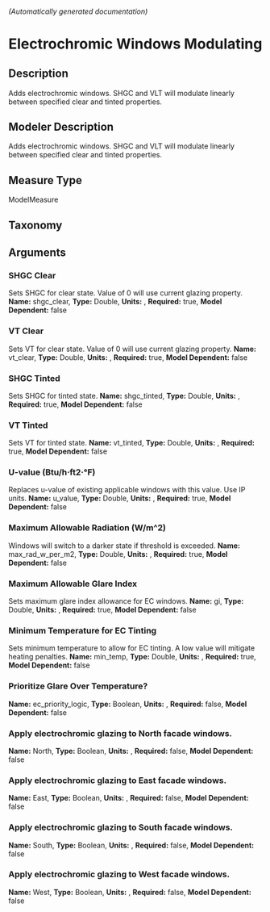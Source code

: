 

###### (Automatically generated documentation)

# Electrochromic Windows Modulating

## Description
Adds electrochromic windows. SHGC and VLT will modulate linearly between specified clear and tinted properties.

## Modeler Description
Adds electrochromic windows. SHGC and VLT will modulate linearly between specified clear and tinted properties.

## Measure Type
ModelMeasure

## Taxonomy


## Arguments


### SHGC Clear
Sets SHGC for clear state. Value of 0 will use current glazing property.
**Name:** shgc_clear,
**Type:** Double,
**Units:** ,
**Required:** true,
**Model Dependent:** false

### VT Clear
Sets VT for clear state. Value of 0 will use current glazing property.
**Name:** vt_clear,
**Type:** Double,
**Units:** ,
**Required:** true,
**Model Dependent:** false

### SHGC Tinted
Sets SHGC for tinted state.
**Name:** shgc_tinted,
**Type:** Double,
**Units:** ,
**Required:** true,
**Model Dependent:** false

### VT Tinted
Sets VT for tinted state.
**Name:** vt_tinted,
**Type:** Double,
**Units:** ,
**Required:** true,
**Model Dependent:** false

### U-value (Btu/h·ft2·°F)
Replaces u-value of existing applicable windows with this value. Use IP units.
**Name:** u_value,
**Type:** Double,
**Units:** ,
**Required:** true,
**Model Dependent:** false

### Maximum Allowable Radiation (W/m^2)
Windows will switch to a darker state if threshold is exceeded.
**Name:** max_rad_w_per_m2,
**Type:** Double,
**Units:** ,
**Required:** true,
**Model Dependent:** false

### Maximum Allowable Glare Index
Sets maximum glare index allowance for EC windows.
**Name:** gi,
**Type:** Double,
**Units:** ,
**Required:** true,
**Model Dependent:** false

### Minimum Temperature for EC Tinting
Sets minimum temperature to allow for EC tinting. A low value will mitigate heating penalties.
**Name:** min_temp,
**Type:** Double,
**Units:** ,
**Required:** true,
**Model Dependent:** false

### Prioritize Glare Over Temperature?

**Name:** ec_priority_logic,
**Type:** Boolean,
**Units:** ,
**Required:** false,
**Model Dependent:** false

### Apply electrochromic glazing to North facade windows.

**Name:** North,
**Type:** Boolean,
**Units:** ,
**Required:** false,
**Model Dependent:** false

### Apply electrochromic glazing to East facade windows.

**Name:** East,
**Type:** Boolean,
**Units:** ,
**Required:** false,
**Model Dependent:** false

### Apply electrochromic glazing to South facade windows.

**Name:** South,
**Type:** Boolean,
**Units:** ,
**Required:** false,
**Model Dependent:** false

### Apply electrochromic glazing to West facade windows.

**Name:** West,
**Type:** Boolean,
**Units:** ,
**Required:** false,
**Model Dependent:** false




